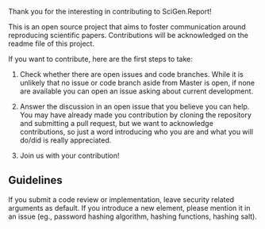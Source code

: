 Thank you for the interesting in contributing to SciGen.Report!

This is an open source project that aims to foster communication around reproducing scientific papers. Contributions will be acknowledged on the readme file of this project.

If you want to contribute, here are the first steps to take:

1. Check whether there are open issues and code branches. While it is unlikely that no issue or code branch aside from Master is open, if none are available you can open an issue asking about current development.

2. Answer the discussion in an open issue that you believe you can help. You may have already made you contribution by cloning the repository and submitting a pull request, but we want to acknowledge contributions, so just a word introducing who you are and what you will do/did is really appreciated.

3. Join us with your contribution!

## Guidelines
If you submit a code review or implementation, leave security related arguments as default. If you introduce a new element, please mention it in an issue (eg., password hashing algorithm, hashing functions, hashing salt).

